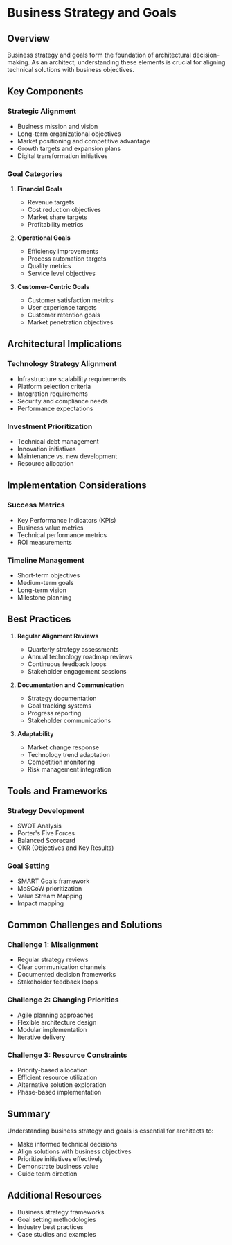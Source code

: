 # Business Strategy and Goals

## Overview
Business strategy and goals form the foundation of architectural decision-making. As an architect, understanding these elements is crucial for aligning technical solutions with business objectives.

## Key Components

### Strategic Alignment
- Business mission and vision
- Long-term organizational objectives
- Market positioning and competitive advantage
- Growth targets and expansion plans
- Digital transformation initiatives

### Goal Categories
1. **Financial Goals**
   - Revenue targets
   - Cost reduction objectives
   - Market share targets
   - Profitability metrics

2. **Operational Goals**
   - Efficiency improvements
   - Process automation targets
   - Quality metrics
   - Service level objectives

3. **Customer-Centric Goals**
   - Customer satisfaction metrics
   - User experience targets
   - Customer retention goals
   - Market penetration objectives

## Architectural Implications

### Technology Strategy Alignment
- Infrastructure scalability requirements
- Platform selection criteria
- Integration requirements
- Security and compliance needs
- Performance expectations

### Investment Prioritization
- Technical debt management
- Innovation initiatives
- Maintenance vs. new development
- Resource allocation

## Implementation Considerations

### Success Metrics
- Key Performance Indicators (KPIs)
- Business value metrics
- Technical performance metrics
- ROI measurements

### Timeline Management
- Short-term objectives
- Medium-term goals
- Long-term vision
- Milestone planning

## Best Practices

1. **Regular Alignment Reviews**
   - Quarterly strategy assessments
   - Annual technology roadmap reviews
   - Continuous feedback loops
   - Stakeholder engagement sessions

2. **Documentation and Communication**
   - Strategy documentation
   - Goal tracking systems
   - Progress reporting
   - Stakeholder communications

3. **Adaptability**
   - Market change response
   - Technology trend adaptation
   - Competition monitoring
   - Risk management integration

## Tools and Frameworks

### Strategy Development
- SWOT Analysis
- Porter's Five Forces
- Balanced Scorecard
- OKR (Objectives and Key Results)

### Goal Setting
- SMART Goals framework
- MoSCoW prioritization
- Value Stream Mapping
- Impact mapping

## Common Challenges and Solutions

### Challenge 1: Misalignment
- Regular strategy reviews
- Clear communication channels
- Documented decision frameworks
- Stakeholder feedback loops

### Challenge 2: Changing Priorities
- Agile planning approaches
- Flexible architecture design
- Modular implementation
- Iterative delivery

### Challenge 3: Resource Constraints
- Priority-based allocation
- Efficient resource utilization
- Alternative solution exploration
- Phase-based implementation

## Summary
Understanding business strategy and goals is essential for architects to:
- Make informed technical decisions
- Align solutions with business objectives
- Prioritize initiatives effectively
- Demonstrate business value
- Guide team direction

## Additional Resources
- Business strategy frameworks
- Goal setting methodologies
- Industry best practices
- Case studies and examples
